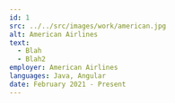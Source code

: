 ```yaml
---
id: 1
src: ../../src/images/work/american.jpg
alt: American Airlines
text:
  - Blah
  - Blah2
employer: American Airlines
languages: Java, Angular
date: February 2021 - Present
---
```

